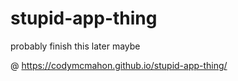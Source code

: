 # stupid-app-thing
probably finish this later maybe


@ https://codymcmahon.github.io/stupid-app-thing/
